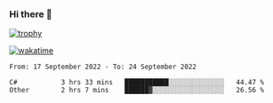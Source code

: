 ### Hi there 👋

[![trophy](https://github-profile-trophy.vercel.app/?username=cxnky&theme=dracula)](https://github.com/ryo-ma/github-profile-trophy)

[![wakatime](https://wakatime.com/badge/user/1c39c599-5497-41b9-a5be-2c4676e7fd23.svg)](https://wakatime.com/@1c39c599-5497-41b9-a5be-2c4676e7fd23)
<!--START_SECTION:waka-->

```text
From: 17 September 2022 - To: 24 September 2022

C#           3 hrs 33 mins   ███████████░░░░░░░░░░░░░░   44.47 %
Other        2 hrs 7 mins    ██████▓░░░░░░░░░░░░░░░░░░   26.56 %
```

<!--END_SECTION:waka-->
